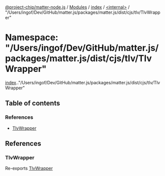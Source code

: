 [@project-chip/matter-node.js](../README.md) / [Modules](../modules.md) / [index](index.md) / [<internal\>](index._internal_.md) / "/Users/ingof/Dev/GitHub/matter.js/packages/matter.js/dist/cjs/tlv/TlvWrapper"

# Namespace: "/Users/ingof/Dev/GitHub/matter.js/packages/matter.js/dist/cjs/tlv/TlvWrapper"

[index](index.md).[<internal>](index._internal_.md)."/Users/ingof/Dev/GitHub/matter.js/packages/matter.js/dist/cjs/tlv/TlvWrapper"

## Table of contents

### References

- [TlvWrapper](index._internal_.__Users_ingof_Dev_GitHub_matter_js_packages_matter_js_dist_cjs_tlv_TlvWrapper_.md#tlvwrapper)

## References

### TlvWrapper

Re-exports [TlvWrapper](../classes/exports_tlv.TlvWrapper.md)
